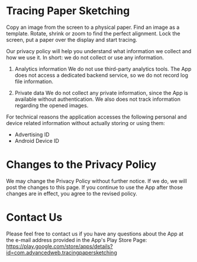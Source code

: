 Tracing Paper Sketching
=======================

Copy an image from the screen to a physical paper. Find an image as a template. Rotate, shrink or zoom to find the perfect alignment. Lock the screen, put a paper over the display and start tracing.

Our privacy policy will help you understand what information we collect and how we use it.
In short: we do not collect or use any information.

1. Analytics information
We do not use third-party analytics tools. The App does not access a dedicated backend service, so we do not record log file information.

2. Private data
We do not collect any private information, since the App is available without authentication. We also does not track information regarding the opened images.

For technical reasons the application accesses the following personal and device related information without actually storing or using them:
- Advertising ID
- Android Device ID


Changes to the Privacy Policy
=============================

We may change the Privacy Policy without further notice. If we do, we will post the changes to this page. If you continue to use the App after those changes are in effect, you agree to the revised policy.


Contact Us
==========

Please feel free to contact us if you have any questions about the App at the e-mail address provided in the App's Play Store Page:
https://play.google.com/store/apps/details?id=com.advancedweb.tracingpapersketching


